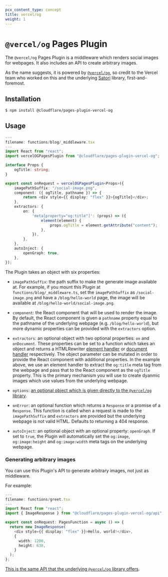 ```yaml
---
pcx_content_type: concept
title: vercel/og
weight: 1
---
```


# `@vercel/og` Pages Plugin

The `@vercel/og` Pages Plugin is a middleware which renders social images for webpages. It also includes an API to create arbitrary images.

As the name suggests, it is powered by [`@vercel/og`](https://vercel.com/docs/concepts/functions/edge-functions/og-image-generation), so credit to the Vercel team who worked on this and the underlying [Satori](https://github.com/vercel/satori) library, first-and-foremost.

## Installation

```sh
$ npm install @cloudflare/pages-plugin-vercel-og
```

## Usage

```typescript
---
filename: functions/blog/_middleware.tsx
---
import React from "react";
import vercelOGPagesPlugin from "@cloudflare/pages-plugin-vercel-og";

interface Props {
	ogTitle: string;
}

export const onRequest = vercelOGPagesPlugin<Props>({
	imagePathSuffix: "/social-image.png",
	component: ({ ogTitle, pathname }) => {
		return <div style={{ display: "flex" }}>{ogTitle}</div>;
	},
	extractors: {
		on: {
			'meta[property="og:title"]': (props) => ({
				element(element) {
					props.ogTitle = element.getAttribute("content");
				},
			}),
		},
	},
	autoInject: {
		openGraph: true,
	},
});
```

The Plugin takes an object with six properties:

- `imagePathSuffix`: the path suffix to make the generate image available at. For example, if you mount this Plugin at `functions/blog/_middleware.ts`, set the `imagePathSuffix` as `/social-image.png` and have a `/blog/hello-world` page, the image will be available at `/blog/hello-world/social-image.png`.

- `component`: the React component that will be used to render the image. By default, the React component is given a `pathname` property equal to the pathname of the underlying webpage (e.g. `/blog/hello-world`), but more dynamic properties can be provided with the `extractors` option.

- `extractors`: an optional object with two optional properties: `on` and `onDocument`. These properties can be set to a function which takes an object and returns a HTMLRewriter [element handler](https://developers.cloudflare.com/workers/runtime-apis/html-rewriter/#element-handlers) or [document handler](https://developers.cloudflare.com/workers/runtime-apis/html-rewriter/#document-handlers) respectively. The object parameter can be mutated in order to provide the React component with additional properties. In the example above, we use an element handler to extract the `og:title` meta tag from the webpage and pass that to the React component as the `ogTitle` property. This is the primary mechanism you will use to create dyanmic images which use values from the underlying webpage.

- `options`: [an optional object which is given directly to the `@vercel/og` library](https://vercel.com/docs/concepts/functions/edge-functions/og-image-generation/og-image-api).

- `onError`: an optional function which returns a `Response` or a promise of a `Response`. This function is called when a request is made to the `imagePathSuffix` and `extractors` are provided but the underlying webpage is not valid HTML. Defaults to returning a 404 response.

- `autoInject`: an optional object with an optional property: `openGraph`. If set to `true`, the Plugin will automatically set the `og:image`, `og:image:height` and `og:image:width` meta tags on the underlying webpage.

### Generating arbitrary images

You can use this Plugin's API to generate arbitrary images, not just as middleware.

For example:

```typescript
---
filename: functions/greet.tsx
---
import React from "react";
import { ImageResponse } from "@cloudflare/pages-plugin-vercel-og/api";

export const onRequest: PagesFunction = async () => {
  return new ImageResponse(
    <div style={{ display: "flex" }}>Hello, world!</div>,
    {
      width: 1200,
      height: 630,
    }
  );
};
```

[This is the same API that the underlying `@vercel/og` library offers](https://vercel.com/docs/concepts/functions/edge-functions/og-image-generation/og-image-api).

